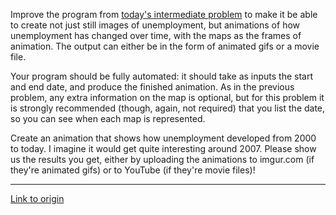 Improve the program from [today's intermediate problem](http://www.reddit.com/r/dailyprogrammer/comments/101mi5/9172012_challenge_99_intermediate_unemployment/) to make it be able to create not just still images of unemployment, but animations of how unemployment has changed over time, with the maps as the frames of animation. The output can either be in the form of animated gifs or a movie file.

Your program should be fully automated: it should take as inputs the start and end date, and produce the finished animation. As in the previous problem, any extra information on the map is optional, but for this problem it is strongly recommended (though, again, not required) that you list the date, so you can see when each map is represented. 

Create an animation that shows how unemployment developed from 2000 to today. I imagine it would get quite interesting around 2007. Please show us the results you get, either by uploading the animations to imgur.com (if they're animated gifs) or to YouTube (if they're movie files)!

---

[Link to origin](https://www.reddit.com/r/dailyprogrammer/101mpd)